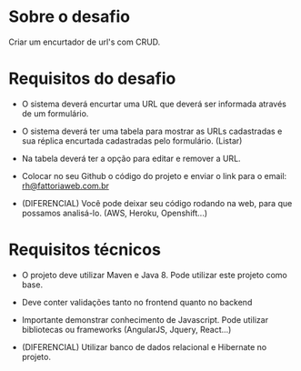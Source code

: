 # Sobre o desafio
Criar um encurtador de url's com CRUD.

# Requisitos do desafio
 - O sistema deverá encurtar uma URL que deverá ser informada através de um formulário.

 - O sistema deverá ter uma tabela para mostrar as URLs cadastradas e sua réplica encurtada cadastradas pelo formulário. (Listar)

 - Na tabela deverá ter a opção para editar e remover a URL.

 - Colocar no seu Github o código do projeto e enviar o link para o email: rh@fattoriaweb.com.br

 - (DIFERENCIAL) Você pode deixar seu código rodando na web, para que possamos analisá-lo. (AWS, Heroku, Openshift...)

# Requisitos técnicos
 - O projeto deve utilizar Maven e Java 8. Pode utilizar este projeto como base.

 - Deve conter validações tanto no frontend quanto no backend

 - Importante demonstrar conhecimento de Javascript. Pode utilizar bibliotecas ou frameworks (AngularJS, Jquery, React...)

 - (DIFERENCIAL) Utilizar banco de dados relacional e Hibernate no projeto.
